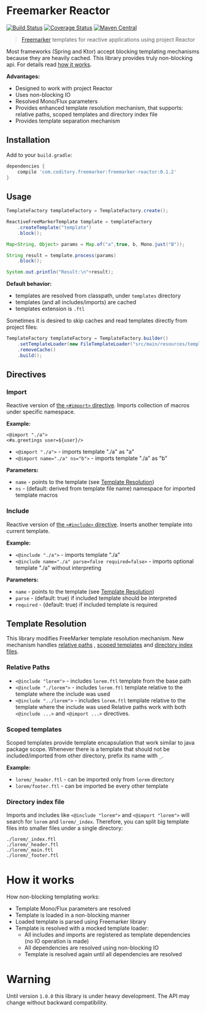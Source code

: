 # Freemarker Reactor

[![Build Status](https://github.com/coditory/freemarker-reactor/workflows/Build/badge.svg)](https://github.com/coditory/freemarker-reactor/actions?query=workflow%3ABuild)
[![Coverage Status](https://coveralls.io/repos/github/coditory/freemarker-reactor/badge.svg)](https://coveralls.io/github/coditory/freemarker-reactor)
[![Maven Central](https://maven-badges.herokuapp.com/maven-central/com.coditory.freemarker/freemarker-reactor/badge.svg)](https://mvnrepository.com/artifact/com.coditory.freemarker/freemarker-reactor)

> [Freemarker](https://freemarker.apache.org/) templates for reactive applications using project Reactor

Most frameworks (Spring and Ktor) accept blocking templating mechanisms because they are heavily cached. This library
provides truly non-blocking api. For details read [how it works](#how-it-works).

**Advantages:**
- Designed to work with project Reactor
- Uses non-blocking IO
- Resolved Mono/Flux parameters
- Provides enhanced template resolution mechanism, that supports: relative paths, scoped templates and directory index file
- Provides template separation mechanism

## Installation

Add to your `build.gradle`:

```gradle
dependencies {
    compile 'com.coditory.freemarker:freemarker-reactor:0.1.2'
}
```

## Usage

```java
TemplateFactory templateFactory = TemplateFactory.create();

ReactiveFreeMarkerTemplate template = templateFactory
    .createTemplate("template")
    .block();

Map<String, Object> params = Map.of("a",true, b, Mono.just("B"));

String result = template.process(params)
    .block();

System.out.println("Result:\n"+result);
```

**Default behavior:**
- templates are resolved from classpath, under `templates` directory
- templates (and all includes/imports) are cached
- templates extension is `.ftl`

Sometimes it is desired to skip caches and read templates directly from 
project files:

```java
TemplateFactory templateFactory = TemplateFactory.builder()
    .setTemplateLoader(new FileTemplateLoader("src/main/resources/templates"))
    .removeCache()
    .build();
```

## Directives

### Import
Reactive version of [the `<#import>` directive](https://freemarker.apache.org/docs/ref_directive_import.html).
Imports collection of macros under specific namespace.

**Example:**
```
<@import "./a">
<#a.greetings user=${user}/>
```

- `<@import "./a">` - imports template "./a" as "a"
- `<@import name="./a" ns="b">` - imports template "./a" as "b"

**Parameters:**
- `name` - points to the template (see [Template Resolution](#template-resolution))
- `ns` - (default: derived from template file name) namespace for imported template macros

### Include
Reactive version of [the `<#include>` directive](https://freemarker.apache.org/docs/ref_directive_include.html).
Inserts another template into current template.

**Example:**
- `<@include "./a">` - imports template "./a"
- `<@include name="./a" parse=false required=false>` - imports optional template "./a" without interpreting

**Parameters:**
- `name` - points to the template (see [Template Resolution](#template-resolution))
- `parse` - (default: true) if included template should be interpreted
- `required` - (default: true) if included template is required

## Template Resolution
This library modifies FreeMarker template resolution mechanism. New mechanism handles [relative paths](#relative-paths)
, [scoped templates](#scoped-templates) and [directory index files](#directory-index-file).

### Relative Paths
- `<@include "lorem">` - includes `lorem.ftl` template from the base path
- `<@include "./lorem">` - includes `lorem.ftl` template relative to the template where the include was used
- `<@include "../lorem">` - includes `lorem.ftl` template relative to the template where the include was used Relative
  paths work with both `<@include ...>` and `<@import ...>` directives.

### Scoped templates
Scoped templates provide template encapsulation that work similar to java package scope. Whenever there is a template
that should not be included/imported from other directory, prefix its name with `_`.

**Example:**
- `lorem/_header.ftl` - can be imported only from `lorem` directory
- `lorem/footer.ftl` - can be imported be every other template

### Directory index file

Imports and includes like `<@include "lorem">` and `<@import "lorem">` will search for `lorem` and `lorem/_index`.
Therefore, you can split big template files into smaller files under a single directory:
```
./lorem/_index.ftl
./lorem/_header.ftl
./lorem/_main.ftl
./lorem/_footer.ftl
```

# How it works
How non-blocking templating works:

- Template Mono/Flux parameters are resolved
- Template is loaded in a non-blocking manner
- Loaded template is parsed using Freemarker library
- Template is resolved with a mocked template loader:
    - All includes and imports are registered as template dependencies (no IO operation is made)
    - All dependencies are resolved using non-blocking IO
    - Template is resolved again until all dependencies are resolved

# Warning
Until version `1.0.0` this library is under heavy development.
The API may change without backward compatibility.